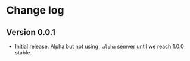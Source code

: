 # Change log

## Version 0.0.1

- Initial release. Alpha but not using `-alpha` semver until we reach 1.0.0 stable.
